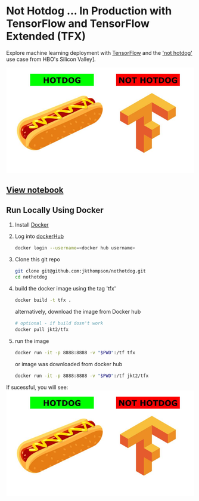 # Not Hotdog ... In Production with TensorFlow and TensorFlow Extended (TFX)

Explore machine learning deployment with [TensorFlow] and the ['not hotdog'] use case from HBO's Silicon Valley].

['not hotdog']: https://www.youtube.com/watch?v=ACmydtFDTGs
[TensorFlow]: https://www.tensorflow.org/

![not hotdog](./NotHotdog.jpg)

## [View notebook](https://github.com/jkthompson/nothotdog/blob/master/notHotdog.ipynb)

## Run Locally Using Docker
1. Install [Docker](https://hub.docker.com/search/?offering=community&type=edition)
2. Log into [dockerHub](https://hub.docker.com/)
  	```bash
	docker login --username=<docker hub username>
	```
2. Clone this git repo
	```bash
	git clone git@github.com:jkthompson/nothotdog.git
	cd nothotdog
	``` 
3. build the docker image using the tag 'tfx'
  	```bash
	docker build -t tfx .
	```
	alternatively, download the image from Docker hub
	```bash
	# optional - if build dosn't work
	docker pull jkt2/tfx
	```
4. run the image
  	```bash
	docker run -it -p 8888:8888 -v "$PWD":/tf tfx
	```
	
	or image was downloaded from docker hub

	```bash
	docker run -it -p 8888:8888 -v "$PWD":/tf jkt2/tfx
	```
If sucessful, you will see:
![screenshot](./NotHotdog.jpg)
